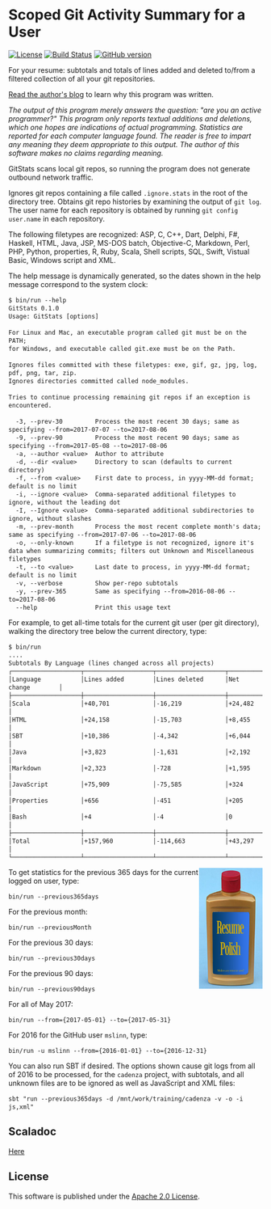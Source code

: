 # Scoped Git Activity Summary for a User

[![License](https://img.shields.io/badge/License-Apache%202.0-blue.svg)](https://opensource.org/licenses/Apache-2.0)
[![Build Status](https://travis-ci.org/mslinn/git-stats-scala.svg?branch=master)](https://travis-ci.org/mslinn/git-stats-scala)
[![GitHub version](https://badge.fury.io/gh/mslinn%2Fgit-stats-scala.svg)](https://badge.fury.io/gh/mslinn%2Fgit-status-scala)

For your resume: subtotals and totals of lines added and deleted to/from a filtered collection of all your git repositories.

[Read the author's blog](http://blog.mslinn.com/blog/2017/08/07/how-much-do-you-program) to learn why this program was written.

*The output of this program merely answers the question: "are you an active programmer?"
This program only reports textual additions and deletions,
which one hopes are indications of actual programming.
Statistics are reported for each computer language found.
The reader is free to impart any meaning they deem appropriate to this output.
The author of this software makes no claims regarding meaning.*

GitStats scans local git repos, so running the program does not generate outbound network traffic.

Ignores git repos containing a file called `.ignore.stats` in the root of the directory tree.
Obtains git repo histories by examining the output of `git log`.
The user name for each repository is obtained by running `git config user.name` in each repository.

The following filetypes are recognized: ASP, C, C++, Dart, Delphi, F#, Haskell, HTML, Java, JSP, MS-DOS batch,
Objective-C, Markdown, Perl, PHP, Python, properties, R, Ruby, Scala, Shell scripts, SQL, Swift, Vistual Basic, Windows script and XML.

The help message is dynamically generated, so the dates shown in the help message correspond to the system clock:
```
$ bin/run --help
GitStats 0.1.0
Usage: GitStats [options]

For Linux and Mac, an executable program called git must be on the PATH;
for Windows, and executable called git.exe must be on the Path.

Ignores files committed with these filetypes: exe, gif, gz, jpg, log, pdf, png, tar, zip.
Ignores directories committed called node_modules.

Tries to continue processing remaining git repos if an exception is encountered.

  -3, --prev-30         Process the most recent 30 days; same as specifying --from=2017-07-07 --to=2017-08-06
  -9, --prev-90         Process the most recent 90 days; same as specifying --from=2017-05-08 --to=2017-08-06
  -a, --author <value>  Author to attribute
  -d, --dir <value>     Directory to scan (defaults to current directory)
  -f, --from <value>    First date to process, in yyyy-MM-dd format; default is no limit
  -i, --ignore <value>  Comma-separated additional filetypes to ignore, without the leading dot
  -I, --Ignore <value>  Comma-separated additional subdirectories to ignore, without slashes
  -m, --prev-month      Process the most recent complete month's data; same as specifying --from=2017-07-06 --to=2017-08-06
  -o, --only-known      If a filetype is not recognized, ignore it's data when summarizing commits; filters out Unknown and Miscellaneous filetypes
  -t, --to <value>      Last date to process, in yyyy-MM-dd format; default is no limit
  -v, --verbose         Show per-repo subtotals
  -y, --prev-365        Same as specifying --from=2016-08-06 --to=2017-08-06
  --help                Print this usage text
```

For example, to get all-time totals for the current git user (per git directory),
walking the directory tree below the current directory, type:
```
$ bin/run
....
Subtotals By Language (lines changed across all projects)
┌───────────────────┬───────────────────┬───────────────────┬──────────────────┐
│Language           │Lines added        │Lines deleted      │Net change        │
├───────────────────┼───────────────────┼───────────────────┼──────────────────┤
│Scala              │+40,701            │-16,219            │+24,482           │
│HTML               │+24,158            │-15,703            │+8,455            │
│SBT                │+10,386            │-4,342             │+6,044            │
│Java               │+3,823             │-1,631             │+2,192            │
│Markdown           │+2,323             │-728               │+1,595            │
│JavaScript         │+75,909            │-75,585            │+324              │
│Properties         │+656               │-451               │+205              │
│Bash               │+4                 │-4                 │0                 │
├───────────────────┼───────────────────┼───────────────────┼──────────────────┤
│Total              │+157,960           │-114,663           │+43,297           │
└───────────────────┴───────────────────┴───────────────────┴──────────────────┘
```

<img src='https://raw.githubusercontent.com/mslinn/git-stats-scala/images/resume-polish.jpg' align='right' width='25%'>

To get statistics for the previous 365 days for the current logged on user, type:

    bin/run --previous365days

For the previous month:

    bin/run --previousMonth

For the previous 30 days:

    bin/run --previous30days

For the previous 90 days:

    bin/run --previous90days

For all of May 2017:

    bin/run --from={2017-05-01} --to={2017-05-31}

For 2016 for the GitHub user `mslinn`, type:

    bin/run -u mslinn --from={2016-01-01} --to={2016-12-31}

You can also run SBT if desired.
The options shown cause git logs from all of 2016 to be processed, for the `cadenza` project,
with subtotals, and all unknown files are to be ignored as well as JavaScript and XML files:

    sbt "run --previous365days -d /mnt/work/training/cadenza -v -o -i js,xml"

## Scaladoc
[Here](http://mslinn.github.io/git-stats-scala/latest/api/index.html)

## License
This software is published under the [Apache 2.0 License](http://www.apache.org/licenses/LICENSE-2.0.html).
